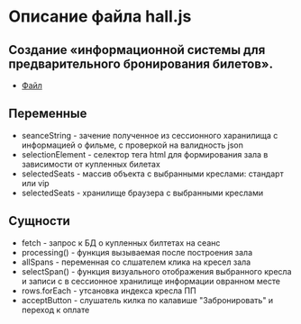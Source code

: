 # Описание файла hall.js

## Создание «информационной системы для предварительного бронирования билетов».

- [Файл](../js/hall.js)

## Переменные

- seanceString - зачение полученное из сессионного харанилища с информацией о фильме, с проверкой на валидность json
- selectionElement - селектор тега html для формирования зала в зависимости от купленных билетах 
- selectedSeats - массив объекта с выбранными креслами: стандарт или vip
- selectedSeats - хранилище браузера с выбранными креслами


## Сущности

- fetch - запрос к БД о купленных билтетах на сеанс
- processing() - функция вызываемая после построения зала
- allSpans - переменная со слшателем клика на кресел зала
- selectSpan() - функция визуального отображения выбранного кресла и записи с в сессионное хранилище информации овранном месте  
- rows.forEach - утсановка индекса кресла ПП
- acceptButton - слушатель килка по калавише "Забронировать" и переход к оплате 


